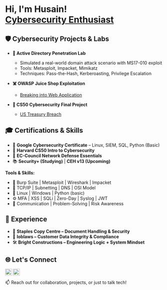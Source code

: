 <h1>Hi, I'm Husain!<br/>
<a href="https://www.linkedin.com/in/husain72">Cybersecurity Enthusiast</a> 
<h2>🛡️ Cybersecurity Projects & Labs</h2>

- <b>🔐 Active Directory Penetration Lab</b>  
  - Simulated a real-world domain attack scenario with MS17-010 exploit  
  - Tools: Metasploit, Impacket, Mimikatz  
  - Techniques: Pass-the-Hash, Kerberoasting, Privilege Escalation

- <b>☠️ OWASP Juice Shop Exploitation</b>  
  - [Breaking into Web Application](https://github.com/Husain1472/OWASP-Juice-Shop)

- <b>🔎 CS50 Cybersecurity Final Project</b>  
  - [US Treasury Breach](https://www.youtube.com/watch?v=BiKutcutrjA&t=219s)

<h2>🎓 Certifications & Skills</h2>

- 📘 <b>Google Cybersecurity Certificate</b> – Linux, SIEM, SQL, Python (Basic)
- 🧠 <b>Harvard CS50 Intro to Cybersecurity</b>
- 🔐 <b>EC-Council Network Defense Essentials</b>
- 📚 <b>Security+ (Studying)</b> | <b>CEH v13 (Upcoming)</b>

**Tools & Skills:**  
- 🧰 Burp Suite | Metasploit | Wireshark | Impacket  
- 🧮 TCP/IP | Subnetting | DNS | OSI Model  
- 🐧 Linux | Windows | Python (basic)  
- ⚙️ MFA | XSS | SQLi | Zero-Day | Syslog | JWT  
- 💬 Communication | Problem-Solving | Risk Awareness

<h2>💼 Experience</h2>

- 🏪 <b>Staples Copy Centre – Document Handling & Security</b>  
- 🛒 <b>loblaws – Customer Data Integrity & Compliance</b>  
- 🛠️ <b>Bright Constructions – Engineering Logic + System Mindset</b>

<h2>🌐 Let's Connect</h2>

[<img align="left" alt="LinkedIn" width="22px" src="https://cdn.jsdelivr.net/npm/simple-icons@v3/icons/linkedin.svg" />][linkedin]
[<img align="left" alt="GitHub" width="22px" src="https://cdn.jsdelivr.net/npm/simple-icons@v3/icons/github.svg" />][github]

<br/><br/>
📫 Reach out for collaboration, projects, or just to talk tech!

[linkedin]: https://www.linkedin.com/in/husain72
[github]: https://github.com/husainsayed

<!--
**husainsayed/husainsayed** is a ✨ _cyber warrior in the making_ ✨ GitHub profile because its `README.md` appears on your profile!

Things I’m working on:
- Studying for Security+ and CEH
- Building cybersecurity labs
- Documenting everything I learn in public!
-->
